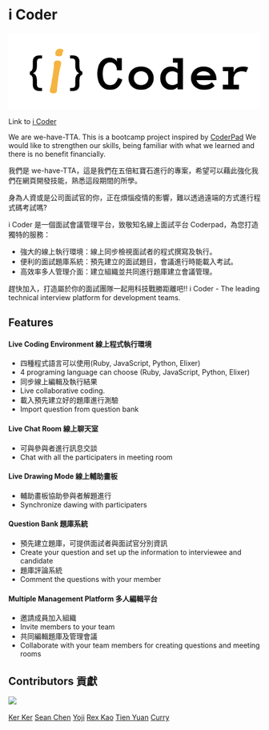 # i Coder

![](/public/icoder_logo.png)

Link to [i Coder](http://icoder.tw/)

We are we-have-TTA. This is a bootcamp project inspired by [CoderPad](https://coderpad.io/)
We would like to strengthen our skills, being familiar with what we learned and there is no benefit financially.

我們是 we-have-TTA，這是我們在五倍紅寶石進行的專案，希望可以藉此強化我們在網頁開發技能，熟悉這段期間的所學。

身為人資或是公司面試官的你，正在煩惱疫情的影響，難以透過遠端的方式進行程式碼考試嗎?

i Coder 是一個面試會議管理平台，致敬知名線上面試平台 Coderpad，為您打造獨特的服務：

- 強大的線上執行環境：線上同步檢視面試者的程式撰寫及執行。
- 便利的面試題庫系統：預先建立的面試題目，會議進行時能載入考試。
- 高效率多人管理介面：建立組織並共同進行題庫建立會議管理。

趕快加入，打造屬於你的面試團隊一起用科技戰勝距離吧!!
i Coder - The leading technical interview platform for development teams.

## Features

#### Live Coding Environment 線上程式執行環境

- 四種程式語言可以使用(Ruby, JavaScript, Python, Elixer)
- 4 programing language can choose (Ruby, JavaScript, Python, Elixer)
- 同步線上編輯及執行結果
- Live collaborative coding.
- 載入預先建立好的題庫進行測驗
- Import question from question bank

#### Live Chat Room 線上聊天室

- 可與參與者進行訊息交談
- Chat with all the participaters in meeting room

#### Live Drawing Mode 線上輔助畫板

- 輔助畫板協助參與者解題進行
- Synchronize dawing with participaters

#### Question Bank 題庫系統

- 預先建立題庫，可提供面試者與面試官分別資訊
- Create your question and set up the information to interviewee and candidate
- 題庫評論系統
- Comment the questions with your member

#### Multiple Management Platform 多人編輯平台

- 邀請成員加入組織
- Invite members to your team
- 共同編輯題庫及管理會議
- Collaborate with your team members for creating questions and meeting rooms

## Contributors 貢獻

<a href="https://github.com/we-have-TTA/iCoder/graphs/contributors">
  <img src="https://contrib.rocks/image?repo=we-have-TTA/iCoder&max=6" />
</a>

[Ker Ker](https://github.com/noracami)
[Sean Chen](https://github.com/oSeanChen)
[Yoji](https://github.com/Yojijun)
[Rex Kao](https://github.com/RexXKao)
[Tien Yuan](https://github.com/chutienyuan)
[Curry](https://github.com/zxcvbnm7548)
